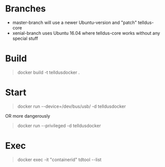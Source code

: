 # Branches

* master-branch will use a newer Ubuntu-version and "patch" telldus-core 
* xenial-branch uses Ubuntu 16.04 where telldus-core works without any special stuff

# Build

> docker build -t telldusdocker .

# Start

> docker run --device=/dev/bus/usb/ -d telldusdocker

OR more dangerously
> docker run --privileged -d telldusdocker

# Exec

> docker exec -it "containerid" tdtool --list

